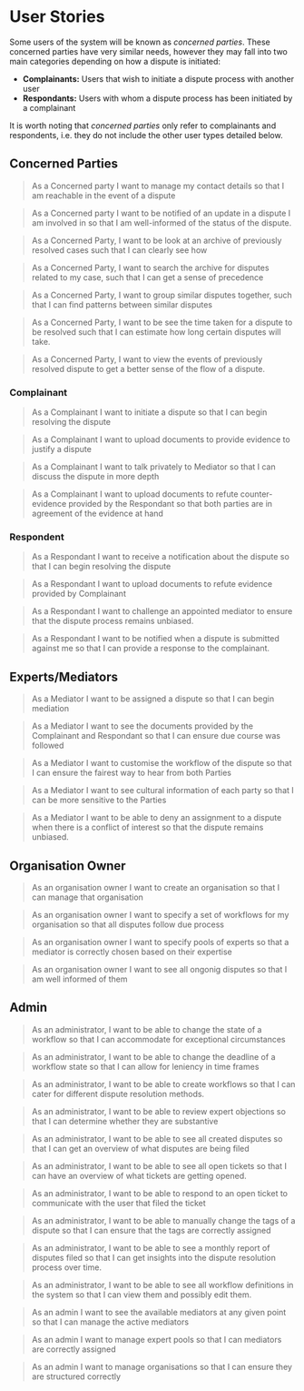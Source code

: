 # User Stories

Some users of the system will be known as *concerned parties*. These concerned parties have very similar needs, however they may fall into two main categories depending on how a dispute is initiated:
- **Complainants:** Users that wish to initiate a dispute process with another user
- **Respondants:** Users with whom a dispute process has been initiated by a complainant

It is worth noting that *concerned parties* only refer to complainants and respondents, i.e. they do not include the other user types detailed below.


## Concerned Parties
> As a Concerned party I want to manage my contact details so that I am reachable in the event of a dispute

> As a Concerned party I want to be notified of an update in a dispute I am involved in so that I am well-informed of the status of the dispute.

> As a Concerned Party, I want to be look at an archive of previously resolved cases such that I can clearly see how 

> As a Concerned Party, I want to search the archive for disputes related to my case, such that I can get a sense of precedence

> As a Concerned Party, I want to group similar disputes together, such that I can find patterns between similar disputes

> As a Concerned Party, I want to be see the time taken for a dispute to be resolved such that I can estimate how long certain disputes will take.

> As a Concerned Party, I want to view the events of previously resolved dispute to get a better sense of the flow of a dispute.


### Complainant
> As a Complainant I want to initiate a dispute so that I can begin resolving the dispute

> As a Complainant I want to upload documents to provide evidence to justify a dispute

> As a Complainant I want to talk privately to Mediator so that I can discuss the dispute in more depth

> As a Complainant I want to upload documents to refute counter-evidence provided by the Respondant so that both parties are in agreement of the evidence at hand


### Respondent
> As a Respondant I want to receive a notification about the dispute so that I can begin resolving the dispute

> As a Respondant I want to upload documents to refute evidence provided by Complainant

> As a Respondant I want to challenge an appointed mediator to ensure that the dispute process remains unbiased.

> As a Respondant I want to be notified when a dispute is submitted against me so that I can provide a response to the complainant.


## Experts/Mediators
> As a Mediator I want to be assigned a dispute so that I can begin mediation

> As a Mediator I want to see the documents provided by the Complainant and Respondant so that I can ensure due course was followed

> As a Mediator I want to customise the workflow of the dispute so that I can ensure the fairest way to hear from both Parties

> As a Mediator I want to see cultural information of each party so that I can be more sensitive to the Parties

> As a Mediator I want to be able to deny an assignment to a dispute when there is a conflict of interest so that the dispute remains unbiased.

## Organisation Owner
> As an organisation owner I want to create an organisation so that I can manage that organisation

> As an organisation owner I want to specify a set of workflows for my organisation so that all disputes follow due process

> As an organisation owner I want to specify pools of experts so that a mediator is correctly chosen based on their expertise

> As an organisation owner I want to see all ongonig disputes so that I am well informed of them

## Admin
> As an administrator, I want to be able to change the state of a workflow so that I can accommodate for exceptional circumstances

> As an administrator, I want to be able to change the deadline of a workflow state so that I can allow for leniency in time frames

> As an administrator, I want to be able to create workflows so that I can cater for different dispute resolution methods.

> As an administrator, I want to be able to review expert objections so that I can determine whether they are substantive

> As an administrator, I want to be able to see all created disputes so that I can get an overview of what disputes are being filed

> As an administrator, I want to be able to see all open tickets so that I can have an overview of what tickets are getting opened.

> As an administrator, I want to be able to respond to an open ticket to communicate with the user that filed the ticket

> As an administrator, I want to be able to manually change the tags of a dispute so that I can ensure that the tags are correctly assigned

> As an administrator, I want to be able to see a monthly report of disputes filed so that I can get insights into the dispute resolution process over time.

> As an administrator, I want to be able to see all workflow definitions in the system so that I can view them and possibly edit them.

> As an admin I want to see the available mediators at any given point so that I can manage the active mediators

> As an admin I want to manage expert pools so that I can mediators are correctly assigned

> As an admin I want to manage organisations so that I can ensure they are structured correctly
